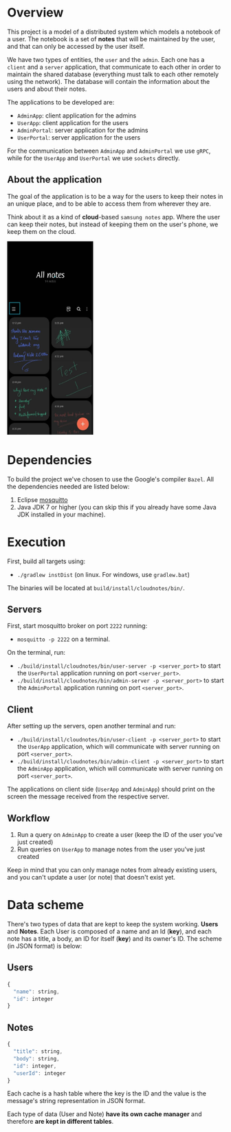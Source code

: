 # Overview

This project is a model of a distributed system which models a notebook of a user. The notebook is a set of **notes** that will be maintained by the user, and that can only be accessed by the user itself.

We have two types of entities, the `user` and the `admin`. Each one has a `client` and a `server` application, that communicate to each other in order to maintain the shared database (everything must talk to each other remotely using the network). The database will contain the information about the users and about their notes.

The applications to be developed are:
- `AdminApp`: client application for the admins
- `UserApp`: client application for the users
- `AdminPortal`: server application for the admins
- `UserPortal`: server application for the users

For the communication between `AdminApp` and `AdminPortal` we use `gRPC`, while for the `UserApp` and `UserPortal` we use `sockets` directly.

## About the application

The goal of the application is to be a way for the users to keep their notes in an unique place, and to be able to access them from wherever they are.

Think about it as a kind of **cloud**-based `samsung notes` app. Where the user can keep their notes, but instead of keeping them on the user's phone, we keep them on the cloud.

<img src="images/snotes.png" alt="Example of a notes app" width="200" height="450"/>

# Dependencies

To build the project we've chosen to use the Google's compiler `Bazel`. All the dependencies needed are listed below:

1. Eclipse [mosquitto](https://mosquitto.org/download/)
2. Java JDK 7 or higher (you can skip this if you already have some Java JDK installed in your machine).

# Execution

First, build all targets using:

- `./gradlew instDist` (on linux. For windows, use `gradlew.bat`)

The binaries will be located at `build/install/cloudnotes/bin/`.

## Servers

First, start mosquitto broker on port `2222` running:
- `mosquitto -p 2222` on a terminal.

On the terminal, run:
- `./build/install/cloudnotes/bin/user-server -p <server_port>` to start the `UserPortal` application running on port `<server_port>`.
- `./build/install/cloudnotes/bin/admin-server -p <server_port>` to start the `AdminPortal` application running on port `<server_port>`.

## Client
After setting up the servers, open another terminal and run:
- `./build/install/cloudnotes/bin/user-client -p <server_port>` to start the `UserApp` application, which will communicate with server running on port `<server_port>`.
- `./build/install/cloudnotes/bin/admin-client -p <server_port>` to start the `AdminApp` application, which will communicate with server running on port `<server_port>`.

The applications on client side (`UserApp` and `AdminApp`) should print on the screen the message received from the respective server.

## Workflow

1. Run a query on `AdminApp` to create a user (keep the ID of the user you've just created)
2. Run queries on `UserApp` to manage notes from the user you've just created

Keep in mind that you can only manage notes from already existing users, and you can't update a user (or note) that doesn't exist yet.

# Data scheme

There's two types of data that are kept to keep the system working. **Users** and **Notes**. Each User is composed of a name and an Id (**key**), and each note has a title, a body, an ID for itself (**key**) and its owner's ID. The scheme (in JSON format) is below:

## Users
```js
{
  "name": string,
  "id": integer
}
```
## Notes
```js
{
  "title": string,
  "body": string,
  "id": integer,
  "userId": integer
}
```

Each cache is a hash table where the key is the ID and the value is the message's string representation in JSON format. 

Each type of data (User and Note) **have its own cache manager** and therefore **are kept in different tables**.
